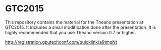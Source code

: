 # GTC2015

This repository contains the material for the Theano presentation at
GTC2015. It includes a small modification done after the presentation. It
is highly recommended that you use Theano version 0.7 or higher.

http://registration.gputechconf.com/quicklink/a9tmpNt